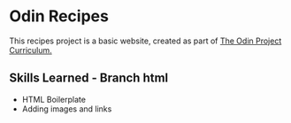 # Odin Recipes

This recipes project is a basic website, created as part of [The Odin 
Project 
Curriculum.](https://www.theodinproject.com/lessons/foundations-recipes)

## Skills Learned - Branch html

- HTML Boilerplate
- Adding images and links


